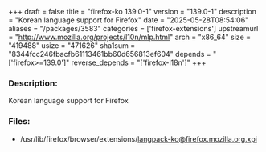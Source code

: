 +++
draft = false
title = "firefox-ko 139.0-1"
version = "139.0-1"
description = "Korean language support for Firefox"
date = "2025-05-28T08:54:06"
aliases = "/packages/3583"
categories = ['firefox-extensions']
upstreamurl = "http://www.mozilla.org/projects/l10n/mlp.html"
arch = "x86_64"
size = "419488"
usize = "471626"
sha1sum = "8344fcc246fbacfb61113461bb60d656813ef604"
depends = "['firefox>=139.0']"
reverse_depends = "['firefox-i18n']"
+++
### Description: 
Korean language support for Firefox

### Files: 
* /usr/lib/firefox/browser/extensions/langpack-ko@firefox.mozilla.org.xpi
